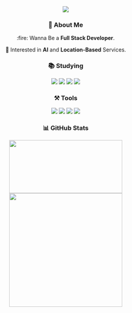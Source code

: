 <div align="center">
  
  <!-- Header -->
  <img src="https://capsule-render.vercel.app/api?type=speech&color=gradient&height=100&section=header&text=Welcome%20to%20Jinacker's%20GitHub!%20🙇‍♂️&fontSize=40"/>
  
  <br/>
  <!-- About Me -->
  <h3>👋 About Me</h3>
  :fire: Wanna Be a <strong>Full Stack Developer</strong>. 
  
  🎯 Interested in **AI** and **Location-Based** Services.

  
  <!-- Studying -->
  <h3>📚 Studying </h3>
  <img src="https://img.shields.io/badge/React-61DAFB?style=flat-square&logo=React&logoColor=white"/>
  <img src="https://img.shields.io/badge/Typescript-3178C6?style=flat-square&logo=Typescript&logoColor=white"/>
  <img src="https://img.shields.io/badge/Django-092E20?style=flat-square&logo=Django&logoColor=white"/>
  <img src="https://img.shields.io/badge/Node.js-339933?style=flat-square&logo=Node.js&logoColor=white"/>

  <!-- Tools -->
  <h3>⚒️ Tools</h3>
  <img src="https://img.shields.io/badge/MongoDB-47A248?style=flat-square&logo=MongoDB&logoColor=white"/>
  <img src="https://img.shields.io/badge/MySQL-4479A1?style=flat-square&logo=MySQL&logoColor=white"/>
  <img src="https://img.shields.io/badge/QGIS-589632?style=flat-square&logo=QGIS&logoColor=white"/>
  <img src="https://img.shields.io/badge/ARCGIS-2C7AC3?style=flat-square&logo=ARCGIS&logoColor=white"/> 
  
  <!-- GitHub Stats -->
  <h3>📊 GitHub Stats</h3>
<a href="https://www.gitanimals.org/en_US?utm_medium=image&utm_source=Jinacker&utm_content=farm">
<img
  src="https://render.gitanimals.org/farms/Jinacker"
  width="300"
  height="140"
/>
</a>
  <img src="https://github-readme-stats.vercel.app/api/top-langs/?username=Jinacker&layout=compact&theme=default" width="300"/>

</div>
